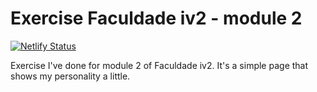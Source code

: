 # Exercise Faculdade iv2 - module 2
[![Netlify Status](https://api.netlify.com/api/v1/badges/e4e58713-57fa-4c3f-bc3d-abd17b8b4692/deploy-status)](https://app.netlify.com/sites/faculdadeiv2-hm/deploys)

Exercise I've done for module 2 of Faculdade iv2. It's a simple page that shows my personality a little.
